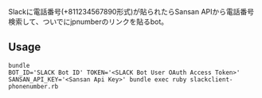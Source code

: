 Slackに電話番号(+811234567890形式)が貼られたらSansan APIから電話番号検索して、ついでにjpnumberのリンクを貼るbot。

## Usage

```
bundle
BOT_ID='SLACK Bot ID' TOKEN='<SLACK Bot User OAuth Access Token>' SANSAN_API_KEY='<Sansan Api Key>' bundle exec ruby slackclient-phonenumber.rb
```
